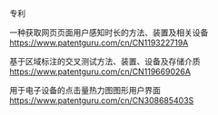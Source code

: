 专利

一种获取网页页面用户感知时长的方法、装置及相关设备
https://www.patentguru.com/cn/CN119322719A

基于区域标注的交叉测试方法、装置、设备及存储介质
https://www.patentguru.com/cn/CN119669026A

用于电子设备的点击量热力图图形用户界面
https://www.patentguru.com/cn/CN308685403S
